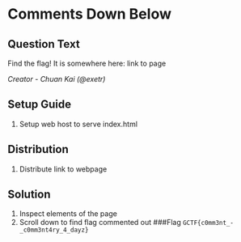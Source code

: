 # Comments Down Below

## Question Text
Find the flag! It is somewhere here: link to page

*Creator - Chuan Kai (@exetr)*

## Setup Guide
1. Setup web host to serve index.html

## Distribution
1. Distribute link to webpage

## Solution
1. Inspect elements of the page
2. Scroll down to find flag commented out
###Flag
`GCTF{c0mm3nt_-_c0mm3nt4ry_4_dayz}`